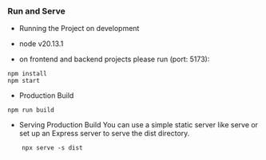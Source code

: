 ### Run and Serve

- Running the Project on development

- node v20.13.1

- on frontend and backend projects please run (port: 5173):

```
npm install
npm start
```

- Production Build

```
npm run build
```

- Serving Production Build
  You can use a simple static server like serve or set up an Express server to serve the dist directory.

```
    npx serve -s dist
```
